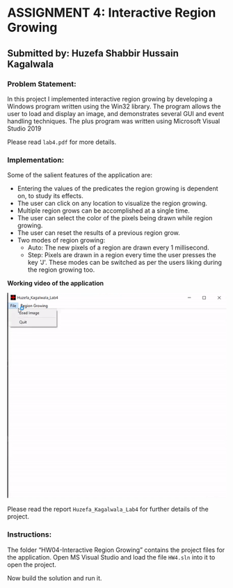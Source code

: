 # ASSIGNMENT 4: Interactive Region Growing
## Submitted by: Huzefa Shabbir Hussain Kagalwala

### Problem Statement:
In this project I implemented interactive region growing by developing a Windows program written using the Win32 library. The program allows the user to load and display an image, and demonstrates several GUI and event handling techniques. The plus program was written using Microsoft Visual Studio 2019

Please read `lab4.pdf` for more details.

### Implementation:

Some of the salient features of the application are:
- Entering the values of the predicates the region growing is dependent on, to study its effects.
- The user can click on any location to visualize the region growing. 
- Multiple region grows can be accomplished at a single time.
- The user can select the color of the pixels being drawn while region growing.
- The user can reset the results of a previous region grow.
- Two modes of region growing:
	- Auto: The new pixels of a region are drawn every 1 millisecond.
	- Step: Pixels are drawn in a region every time the user presses the key 'J'.
  These modes can be switched as per the users liking during the region growing too.

**Working video of the application**

![](https://github.com/Huzefa-Kagalwala/ECE6310-Introduction-to-Computer-Vision/blob/master/4-Interactive%20Region%20Growing/Data/program.gif)

Please read the report `Huzefa_Kagalwala_Lab4` for further details of the project.

### Instructions:

The folder “HW04-Interactive Region Growing” contains the project files for the application. Open MS Visual Studio and load the file `HW4.sln` into it to open the project. 

Now build the solution and run it.